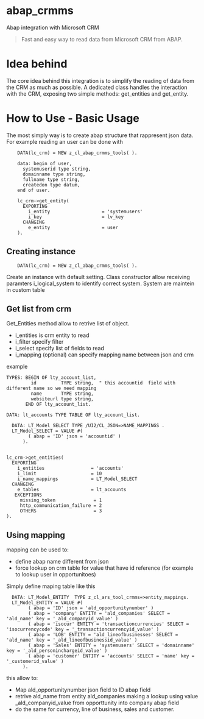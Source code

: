# abap_crmms
Abap integration with Microsoft CRM
> Fast and easy way to read data from Microsoft CRM from ABAP.

# Idea behind
The core idea behind this integration is to simplify the reading of data from the CRM as much as possible. A dedicated class handles the interaction with the CRM, exposing two simple methods: get_entities and get_entity.

# How to Use - Basic Usage

The most simply way is to create abap structure that rappresent json data. For example reading an user can be done with
    
```ABAP
    DATA(lc_crm) = NEW z_cl_abap_crmms_tools( ).

    data: begin of user,
      systemuserid type string,
      domainname type string,
      fullname type string,
      createdon type datum,
    end of user.

    lc_crm->get_entity(
      EXPORTING
        i_entity                   = 'systemusers'
        i_key                      = lv_key
      CHANGING
        e_entity                   = user
    ).
```

## Creating instance

`    DATA(lc_crm) = NEW z_cl_abap_crmms_tools( ).`

Create an instance with default setting. Class constructor allow receiving paramters i_logical_system to identify correct system.
System are maintein in custom table


## Get list from crm
Get_Entities method allow to retrive list of object.
- i_entities is crm entity to read
- i_filter specify filter
- i_select specify list of fields to read
- i_mapping (optional) can specify mapping name between json and crm

example
```
TYPES: BEGIN OF lty_account_list,
         id         TYPE string,  " this accountid  field with different name so we need mapping
         name       TYPE string,
         websiteurl type string,
       END OF lty_account_list.

DATA: lt_accounts TYPE TABLE OF lty_account_list.

  DATA: LT_Model_SELECT TYPE /UI2/CL_JSON=>NAME_MAPPINGS .
  LT_Model_SELECT = VALUE #(
        ( abap = 'ID' json = 'accountid' )
      ).


lc_crm->get_entities(
  EXPORTING
    i_entities                 = 'accounts'
    i_limit                    = 10
    i_name_mappings            = LT_Model_SELECT
  CHANGING
    e_tables                   = lt_accounts
   EXCEPTIONS
     missing_token              = 1
     http_communication_failure = 2
     OTHERS                     = 3
).
```

## Using mapping
mapping can be used to:
- define abap name different from json
- force lookup on crm table for value that have id reference (for example to lookup user in opportunitoes)

Simply define maping table like this 

```abap
  DATA: LT_Model_ENTITY  TYPE z_cl_ars_tool_crmms=>entity_mappings.
  LT_Model_ENTITY = VALUE #(
        ( abap = 'ID' json = 'ald_opportunitynumber' )
        ( abap = 'company' ENTITY = 'ald_companies' SELECT = 'ald_name' key = '_ald_companyid_value' )
        ( abap = 'isocur' ENTITY = 'transactioncurrencies' SELECT = 'isocurrencycode' key = '_transactioncurrencyid_value' )
        ( abap = 'LOB' ENTITY = 'ald_lineofbusinesses' SELECT = 'ald_name' key = '_ald_lineofbusinessid_value' )
        ( abap = 'Sales' ENTITY = 'systemusers' SELECT = 'domainname' key = '_ald_personinchargeid_value' )
        ( abap = 'customer' ENTITY = 'accounts' SELECT = 'name' key = '_customerid_value' )
      ).
```

this allow to:
- Map ald_opportunitynumber json field to ID abap field
- retrive ald_name from entity ald_companies making a lookup using value _ald_companyid_value from opporttunity into company abap field
- do the same for currency, line of business, sales and customer.
